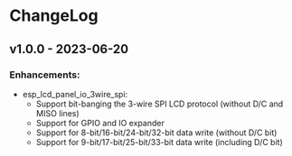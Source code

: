 # ChangeLog

## v1.0.0 - 2023-06-20

### Enhancements:

* esp_lcd_panel_io_3wire_spi:
    * Support bit-banging the 3-wire SPI LCD protocol (without D/C and MISO lines)
    * Support for GPIO and IO expander
    * Support for 8-bit/16-bit/24-bit/32-bit data write (without D/C bit)
    * Support for 9-bit/17-bit/25-bit/33-bit data write (including D/C bit)
